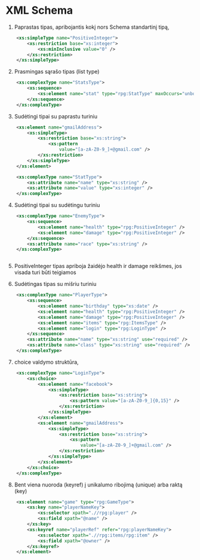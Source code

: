 # XML Schema

1. Paprastas tipas, apribojantis kokį nors Schema standartinį tipą,
```xml
    <xs:simpleType name="PositiveInteger">
        <xs:restriction base="xs:integer">
            <xs:minInclusive value="0" />
        </xs:restriction>
    </xs:simpleType>
```

2. Prasmingas sąrašo tipas (list type)
```xml
    <xs:complexType name="StatsType">
        <xs:sequence>
            <xs:element name="stat" type="rpg:StatType" maxOccurs="unbounded" />
        </xs:sequence>
    </xs:complexType>
```

3. Sudėtingi tipai su paprastu turiniu
```xml
    <xs:element name="gmailAddress">
        <xs:simpleType>
            <xs:restriction base="xs:string">
                <xs:pattern
                    value="[a-zA-Z0-9_]+@gmail.com" />
            </xs:restriction>
        </xs:simpleType>
    </xs:element>
```

```xml
    <xs:complexType name="StatType">
        <xs:attribute name="name" type="xs:string" />
        <xs:attribute name="value" type="xs:integer" />
    </xs:complexType>
```

4. Sudėtingi tipai su sudėtingu turiniu
```xml
    <xs:complexType name="EnemyType">
        <xs:sequence>
            <xs:element name="health" type="rpg:PositiveInteger" />
            <xs:element name="damage" type="rpg:PositiveInteger" />
        </xs:sequence>
        <xs:attribute name="race" type="xs:string" />
    </xs:complexType>
```

```xml

```

5. PositiveInteger tipas apriboja žaidėjo health ir damage reikšmes, jos visada turi būti teigiamos

6. Sudėtingas tipas su mišriu turiniu
```xml
    <xs:complexType name="PlayerType">
        <xs:sequence>
            <xs:element name="birthday" type="xs:date" />
            <xs:element name="health" type="rpg:PositiveInteger" />
            <xs:element name="damage" type="rpg:PositiveInteger" />
            <xs:element name="items" type="rpg:ItemsType" />
            <xs:element name="login" type="rpg:LoginType" />
        </xs:sequence>
        <xs:attribute name="name" type="xs:string" use="required" />
        <xs:attribute name="class" type="xs:string" use="required" />
    </xs:complexType>
```

7. choice valdymo struktūra,
```xml
    <xs:complexType name="LoginType">
        <xs:choice>
            <xs:element name="facebook">
                <xs:simpleType>
                    <xs:restriction base="xs:string">
                        <xs:pattern value="[a-zA-Z0-9_]{0,15}" />
                    </xs:restriction>
                </xs:simpleType>
            </xs:element>
            <xs:element name="gmailAddress">
                <xs:simpleType>
                    <xs:restriction base="xs:string">
                        <xs:pattern
                            value="[a-zA-Z0-9_]+@gmail.com" />
                    </xs:restriction>
                </xs:simpleType>
            </xs:element>
        </xs:choice>
    </xs:complexType>
```

8. Bent viena nuoroda (keyref) į unikalumo ribojimą (unique) arba raktą (key)
```xml
    <xs:element name="game" type="rpg:GameType">
        <xs:key name="playerNameKey">
            <xs:selector xpath=".//rpg:player" />
            <xs:field xpath="@name" />
        </xs:key>
        <xs:keyref name="playerRef" refer="rpg:playerNameKey">
            <xs:selector xpath=".//rpg:items/rpg:item" />
            <xs:field xpath="@owner" />
        </xs:keyref>
    </xs:element>
```